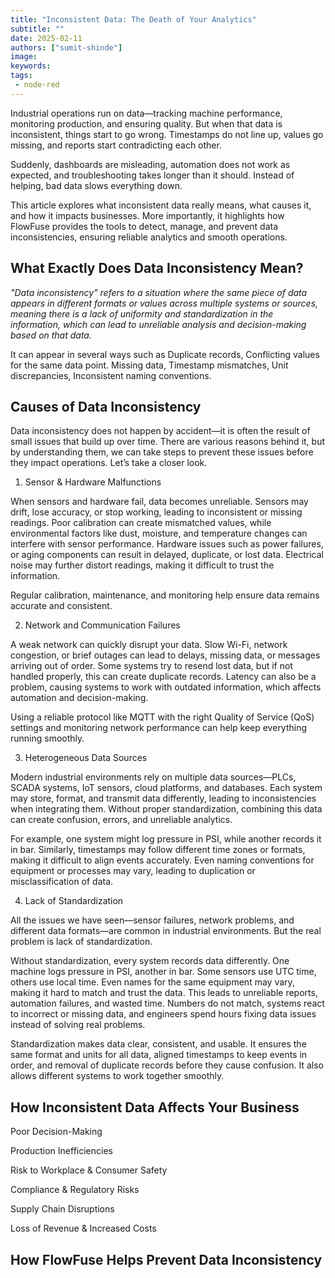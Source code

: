 ```yaml
--- 
title: "Inconsistent Data: The Death of Your Analytics" 
subtitle: ""
date: 2025-02-11
authors: ["sumit-shinde"]
image: 
keywords: 
tags: 
 - node-red
---
```


Industrial operations run on data—tracking machine performance, monitoring production, and ensuring quality. But when that data is inconsistent, things start to go wrong. Timestamps do not line up, values go missing, and reports start contradicting each other.

<!--more-->

Suddenly, dashboards are misleading, automation does not work as expected, and troubleshooting takes longer than it should. Instead of helping, bad data slows everything down.

This article explores what inconsistent data really means, what causes it, and how it impacts businesses. More importantly, it highlights how FlowFuse provides the tools to detect, manage, and prevent data inconsistencies, ensuring reliable analytics and smooth operations.

## What Exactly Does Data Inconsistency Mean?

*"Data inconsistency" refers to a situation where the same piece of data appears in different formats or values across multiple systems or sources, meaning there is a lack of uniformity and standardization in the information, which can lead to unreliable analysis and decision-making based on that data.*

It can appear in several ways such as Duplicate records, Conflicting values for the same data point. Missing data, Timestamp mismatches, Unit discrepancies, Inconsistent naming conventions.

## Causes of Data Inconsistency

Data inconsistency does not happen by accident—it is often the result of small issues that build up over time. There are various reasons behind it, but by understanding them, we can take steps to prevent these issues before they impact operations. Let’s take a closer look.

1. Sensor & Hardware Malfunctions

When sensors and hardware fail, data becomes unreliable. Sensors may drift, lose accuracy, or stop working, leading to inconsistent or missing readings. Poor calibration can create mismatched values, while environmental factors like dust, moisture, and temperature changes can interfere with sensor performance. Hardware issues such as power failures, or aging components can result in delayed, duplicate, or lost data. Electrical noise may further distort readings, making it difficult to trust the information. 

Regular calibration, maintenance, and monitoring help ensure data remains accurate and consistent.

2. Network and Communication Failures

A weak network can quickly disrupt your data. Slow Wi-Fi, network congestion, or brief outages can lead to delays, missing data, or messages arriving out of order. Some systems try to resend lost data, but if not handled properly, this can create duplicate records. Latency can also be a problem, causing systems to work with outdated information, which affects automation and decision-making.

Using a reliable protocol like MQTT with the right Quality of Service (QoS) settings and monitoring network performance can help keep everything running smoothly.

3. Heterogeneous Data Sources

Modern industrial environments rely on multiple data sources—PLCs, SCADA systems, IoT sensors, cloud platforms, and databases. Each system may store, format, and transmit data differently, leading to inconsistencies when integrating them. Without proper standardization, combining this data can create confusion, errors, and unreliable analytics.

For example, one system might log pressure in PSI, while another records it in bar. Similarly, timestamps may follow different time zones or formats, making it difficult to align events accurately. Even naming conventions for equipment or processes may vary, leading to duplication or misclassification of data.

4. Lack of Standardization

All the issues we have seen—sensor failures, network problems, and different data formats—are common in industrial 
environments. But the real problem is lack of standardization.

Without standardization, every system records data differently. One machine logs pressure in PSI, another in bar. Some sensors use UTC time, others use local time. Even names for the same equipment may vary, making it hard to match and trust the data.
This leads to unreliable reports, automation failures, and wasted time. Numbers do not match, systems react to incorrect or missing data, and engineers spend hours fixing data issues instead of solving real problems.

Standardization makes data clear, consistent, and usable. It ensures the same format and units for all data, aligned timestamps to keep events in order, and removal of duplicate records before they cause confusion. It also allows different systems to work together smoothly.

## How Inconsistent Data Affects Your Business

Poor Decision-Making

Production Inefficiencies

Risk to Workplace & Consumer Safety

Compliance & Regulatory Risks

Supply Chain Disruptions

Loss of Revenue & Increased Costs

## How FlowFuse Helps Prevent Data Inconsistency


